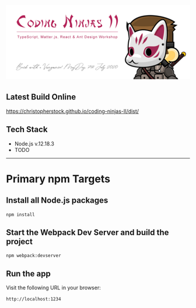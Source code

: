 # ![Coding Ninjas II - gifted with second sight](https://github.com/christopherstock/coding-ninjas-II/raw/master/dist/res/image/promo/badge.jpg)

## Latest Build Online
https://christopherstock.github.io/coding-ninjas-II/dist/

## Tech Stack
- Node.js v.12.18.3
- TODO

---

# Primary npm Targets

## Install all Node.js packages
```
npm install
```

## Start the Webpack Dev Server and build the project
```
npm webpack:devserver
```

## Run the app
Visit the following URL in your browser:
```
http://localhost:1234
```
